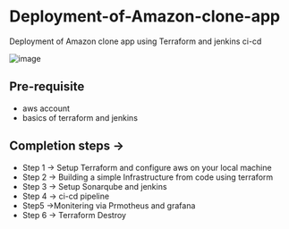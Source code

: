 # Deployment-of-Amazon-clone-app
Deployment of Amazon clone app using Terraform and jenkins ci-cd

  ![image](https://github.com/574n13y/Deployment-of-Amazon-clone-app/assets/35293085/0612405a-77f5-4144-976c-6a2723a38951)


## Pre-requisite
  - aws account
  - basics of terraform and jenkins

    
## Completion steps →
  - Step 1 → Setup Terraform and configure aws on your local machine
  - Step 2 → Building a simple Infrastructure from code using terraform
  - Step 3 → Setup Sonarqube and jenkins
  - Step 4 → ci-cd pipeline
  - Step5 →Monitering via Prmotheus and grafana
  - Step 6 → Terraform Destroy
